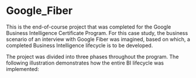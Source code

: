 # Google_Fiber 

This is the end-of-course project that was completed for the Google Business Intelligence Certificate Program. For this case study, the business scenario of an interview with Google Fiber was imagined, based on which, a completed Business Intelligence lifecycle is to be developed.

The project was divided into three phases throughout the program. The following illustration demonstrates how the entire BI lifecycle was implemented:


